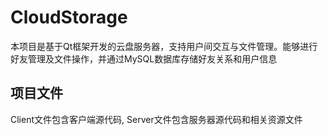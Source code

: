 # CloudStorage
本项目是基于Qt框架开发的云盘服务器，支持用户间交互与文件管理。能够进行好友管理及文件操作，并通过MySQL数据库存储好友关系和用户信息

## 项目文件  
Client文件包含客户端源代码, Server文件包含服务器源代码和相关资源文件  
